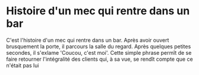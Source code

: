 # Histoire d'un mec qui rentre dans un bar
C'est l'histoire d'un mec qui rentre dans un bar. Après avoir ouvert brusquement la porte, il parcours la salle du regard. Après quelques petites secondes, il s'exlame 'Coucou, c'est moi'. Cette simple phrase permît de se faire retourner l'intégralité des clients qui, à sa vue, se rendît compte que ce n'était pas lui
